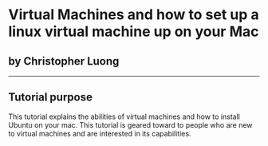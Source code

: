 # **Virtual Machines and how to set up a linux virtual machine up on your Mac**
## by Christopher Luong
---

## **Tutorial purpose**
This tutorial explains the abilities of virtual machines and how to install Ubuntu on your mac.
This tutorial is geared toward to people who are new to virtual machines and are interested in its capabilities.
